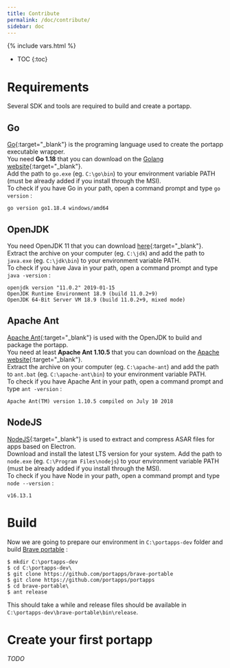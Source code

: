 ```yaml
---
title: Contribute
permalink: /doc/contribute/
sidebar: doc
---
```

{% include vars.html %}

* TOC
{:toc}

# Requirements

Several SDK and tools are required to build and create a portapp.

## Go

[Go](https://golang.org){:target="_blank"} is the programing language used to create the portapp executable wrapper.<br />
You need **Go 1.18** that you can download on the [Golang website](https://golang.org/dl/){:target="_blank"}.<br />
Add the path to `go.exe` (eg. `C:\go\bin`) to your environment variable PATH (must be already added if you install through the MSI).<br />
To check if you have Go in your path, open a command prompt and type `go version` :

```text
go version go1.18.4 windows/amd64
```

## OpenJDK

You need OpenJDK 11 that you can download [here](https://download.java.net/java/GA/jdk11/9/GPL/openjdk-11.0.2_windows-x64_bin.zip){:target="_blank"}.<br />
Extract the archive on your computer (eg. `C:\jdk`) and add the path to `java.exe` (eg. `C:\jdk\bin`) to your environment variable PATH.<br />
To check if you have Java in your path, open a command prompt and type `java -version` :

```text
openjdk version "11.0.2" 2019-01-15
OpenJDK Runtime Environment 18.9 (build 11.0.2+9)
OpenJDK 64-Bit Server VM 18.9 (build 11.0.2+9, mixed mode)
```

## Apache Ant

[Apache Ant](https://ant.apache.org/){:target="_blank"} is used with the OpenJDK to build and package the portapp.<br />
You need at least **Apache Ant 1.10.5** that you can download on the [Apache website](https://ant.apache.org/bindownload.cgi){:target="_blank"}.<br />
Extract the archive on your computer (eg. `C:\apache-ant`) and add the path to `ant.bat` (eg. `C:\apache-ant\bin`) to your environment variable PATH.<br />
To check if you have Apache Ant in your path, open a command prompt and type `ant -version` :

```text
Apache Ant(TM) version 1.10.5 compiled on July 10 2018
```

## NodeJS

[NodeJS](https://nodejs.org/en/){:target="_blank"} is used to extract and compress ASAR files for apps based on Electron.<br />
Download and install the latest LTS version for your system.
Add the path to `node.exe` (eg. `C:\Program Files\nodejs`) to your environment variable PATH (must be already added if you install through the MSI).<br />
To check if you have Node in your path, open a command prompt and type `node --version` :

```text
v16.13.1
```

# Build

Now we are going to prepare our environment in `C:\portapps-dev` folder and build [Brave portable](https://github.com/portapps/brave-portable) :

```
$ mkdir C:\portapps-dev
$ cd C:\portapps-dev\
$ git clone https://github.com/portapps/brave-portable
$ git clone https://github.com/portapps/portapps
$ cd brave-portable\
$ ant release
```

This should take a while and release files should be available in `C:\portapps-dev\brave-portable\bin\release`.

# Create your first portapp

_TODO_
